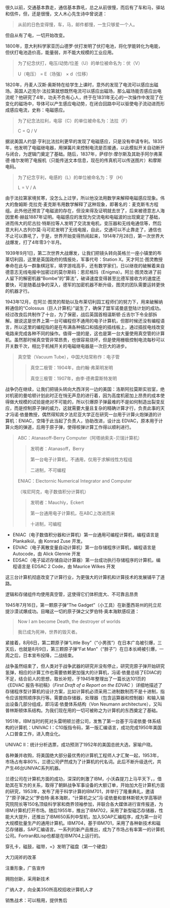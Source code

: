 很久以前，交通基本靠走，通信基本靠吼，总之从前很慢，而后有了车和马，驿站和信件，但，还是很慢，文人木心先生诗中曾说道：

> 从前的日色变得慢，车，马，邮件都慢，一生只够爱一个人。



但自从有了电，一切开始改变。



1800年，意大利科学家亚历山德罗·伏打发明了伏打电池，将化学能转化为电能，但伏打电池造价高，能量弱，并不能大规模的工业应用。



> 为了纪念伏打，电压/动势/位差（U）的单位被命名为：伏（V）
>
> U（电压） = E（场强） × d（位移）



1820年，丹麦人汉斯·奥斯特在给学生上课时，意外的发现了电流可以感应出磁场。英国人迈克尔·法拉第就想既然电流可以感应出磁场，那么磁场能否感应出电流呢？他研究了4年，功夫不负有心人，终于在1831年无心的一次操作中发现了在变化的磁场中，导体可以产生感应电动势，在闭合回路中可以驱使电子流动进而形成感应电流，史称：电磁感应。



> 为了纪念法拉利，电容（C）的单位被命名为：法拉（F）
>
> C = Q / V



据说美国人约瑟·亨利比法拉利更早的发现了电磁感应，只是没有申请专利。1835年，他发明了电磁继电器，用弹簧片来控制电流是否接通，以此模拟开关自动断开与闭合，为逻辑门奠定了基础。随后，1837年，萨缪尔·摩尔斯及其助手阿尔弗莱德·维尔发明了电报机（只能传送文本信息，现在的传真机可以传送图片）和摩斯电码。



> 为了纪念亨利，电感的（L）的单位被命名为：亨（H）
>
> L = V / A



由于法拉第家境贫寒，没怎么上过学，所以他没法用数学来解释电磁感应现象。伟大的詹姆斯·克拉克·麦克斯韦用数学解释了这种现象，即著名的：麦克斯韦方程组。此外他还预言了电磁波的存在，但没来得及证明就去世了，后来被德意志人海因里希·赫兹1887年证明。电磁感应的发现为交流电和电磁波的出现奠定了基础，进而伟大的尼古拉·特斯拉等人发明了交流发电机，变压器和无线电通信等，然后意大利人古列尔莫·马可尼发明了无线电报，自此，交通可以不止靠走了，通信也不止可以靠吼了，于是，世界开始变得热闹起来，1914年7月28日，第一次世界大战爆发，打了4年零3个半月。



1939年9月1日，第二次世界大战爆发，让我们把镜头转向英格兰一座小镇里的布莱切利园，这里是英国政府的情报处，军事代号：Station X。天才阿兰·图灵教授奉命在此与一群象棋冠军，填字游戏高手，还有数学家们，日以继夜的破解着来自德意志无线电报中加密过的莫尔斯码：恩尼格玛（Enigma）。阿兰·图灵改进了前人留下的解密机器“Bombe”的“算法”，破译速度变得甚至比德军接收方的速度还要快，可是随着战争的深入，德军的加密机器不断升级，图灵的团队需要运转更快的机器才行。



1943年12月，在阿兰·图灵的帮助以及布莱切利园工程师们的努力下，用来破解纳粹通信的“Colossus（巨人计算机）”诞生了，确保了盟军诺曼底登陆计划的成功。经过改良后共制作了十台，为了保密，战后英国首相温斯顿·丘吉尔下令全部拆解。据说这是世界上第一台可编程但不通用的电子计算机，但那时候还没有编程语言，所以这里的编程指的是在布满各种插口和插座的插线板上，通过插拔电线改变电路来完成各种不同的操作。值得一提的是，这也是第一台大量使用真空管的计算机。虽然那时候真空管非常昂贵，也很容易烧坏，但是使用栅极控制电流每秒可以开关数千次，相比于机械开关的电磁继电器是一次巨大的进步。



> 真空管（Vacuum Tube），中国大陆常称作：电子管
>
> > 真空二极管：1904年，由约翰·弗莱明发明
> >
> > 真空三极管：1907年，由李·德弗雷斯特发明



战争仍在继续，让我们把镜头转向大西洋另一边的美国：洛斯阿拉莫斯实验室，绝对机密的曼哈顿计划此时正在悄无声息的进行着，因为高度机密加上昂贵的成本使得做大规模的试验是绝对不可能的，所以引爆原子弹最难的不是如何制造出裂变反应，而是控制原子弹的威力，这就需要大量且复杂的精确计算才行，负责此事的天才冯诺·依曼教授，偶然得知宾夕法尼亚大学正在研究一台用于计算火炮弹道的计算机：ENIAC，空降于此当起了负责人，协助改进，设计出 EDVAC，原本用于计算火炮的弹道，后用于原子弹，使得核弹计算工作得以顺利进行。

> ABC：Atanasoff-Berry Computer（阿塔纳索夫-贝瑞计算机）
>
> > 发明者：Atanasoff，Berry
> >
> > 第一台电子计算机，不通用，仅用于求解线性方程组
> >
> > 二进制，不可编程
>
> 
>
> ENIAC：Electornic Numerical Integrator and Computer
>
> （埃尼阿克，电子数值积分计算机）
>
> > 发明者：Mauchly，Eckert
> >
> > 第一台通用电子计算机，在ABC上改进而来
> >
> > 十进制，可编程

- ENIAC（电子数值积分器和计算机）第一台通用可编程计算机，编程语言是 Plankalkül，由 Konrad Zuse 开发。
- EDVAC（电子离散变量自动计算机）第一台存储程序计算机，编程语言是 Autocode，由 Alick Glennie 开发
- EDSAC（电子延迟存储自动计算器）第一台成功执行存储程序的计算机，编程语言是 EDSAC 2 Code，由 Maurice Wilkes 开发

这三台计算机彻底改变了计算行业，为更强大的计算机和计算技术的发展铺平了道路。

逻辑和存储组件均使用真空管，这使得它们体积庞大、不可靠且昂贵

1945年7月16日，第一颗原子弹“The Gadget”（小工具）在新墨西哥州的托立尼提沙漠试爆成功。目睹这一切的原子弹之父罗伯特·奥本海默感叹道：

> Now I am become Death, the destroyer of worlds
>
> 我已成为死神，世界的毁灭者。

紧接着，8月6日，第二颗原子弹“Little Boy”（“小男孩”）在日本广岛被引爆，三天后，也就是8月9日，第三颗原子弹“Fat Man”（“胖子”）在日本长崎被引爆，一周之后，日本宣布投降，二战结束。

战争虽然结束了，但人类对于战争武器的研究并没有停止，研究完原子弹开始研究氢弹，相应的计算工作也需要依赖更加强大的计算机，冯诺·依曼总结了EDIAC的不足，结合前人的思想，取长补短，于1945年整理出了一篇长达101页的《EDVAC 报告书初稿》（*First Draft of a Report on the EDVAC* ）详细地描述了存储程序型计算机的设计方案，比如计算机必须采用二进制数制而不是十进制，指令应该按照顺序执行等。需要由存储器，处理器（包含运算器和控制器）和输入输出设备几部分组成，即冯诺·依曼体系结构（Von Neumann architecture），又叫普林斯顿体系结构。为我们现在用的一切可被称之为计算机的东西奠定了基础。



1951年，IBM当时的死对头雷明顿兰德公司，发售了第一台基于冯诺依曼·体系结构的计算机：UNIVAC I：C10版指令码，第一版汇编语言，成功完成1950年美国人口普查工作，进入商业化。

UNIVAC Ⅱ：统计分析选票，成功预测了1952年的美国总统大选，家喻户晓。

各种兼并收购，将美国绝大部分最优秀的计算机工程师人才汇聚一起，1953年，市场占有率80%，兰德公司俨然成为了计算机的代名词。此后不断升级迭代，共产生46台UNIVAC系列机器。



兰德公司在计算机方面的成功，深深的刺激了IBM，小沃森提刀上马平天下，，借助其在军方的关系，取得了朝鲜战争军事设备的大额订单，开始加大在计算机方面的研究，1953年，发布了用于科学计算的IBM701，并举行了隆重典礼，邀请了“原子弹之父”罗伯特·奥本海默，“计算机之父”冯·诺依曼和普林斯顿大学高等研究院院长等150名顶级科学家和商界领袖参加，并联合各大媒体进行宣传报道，为IBM计算机打开市场。随后1955年，推出了IBM702，采用了新型磁芯存储器，性能大大提升，还推出了IBM650系列中型机，加入SOAP汇编程序，成为第一台可大规模批量生产的通用计算机。IBM704，基于IBM701，采用了各种新技术和磁芯存储器，SAP汇编语言。一系列的新产品推出，成为了市场占有率第一的计算机公司。Fortran和Lisp也都是在IBM704上运行的。

穿孔卡，磁鼓，磁带，=》发明了磁盘（第一个硬盘）

大刀阔斧的改革

注重形象，广告宣传

拥抱创新，采用新技术

广纳人才，向全美350所高校招收计算机人才

销售战术：可以租用，提供售后